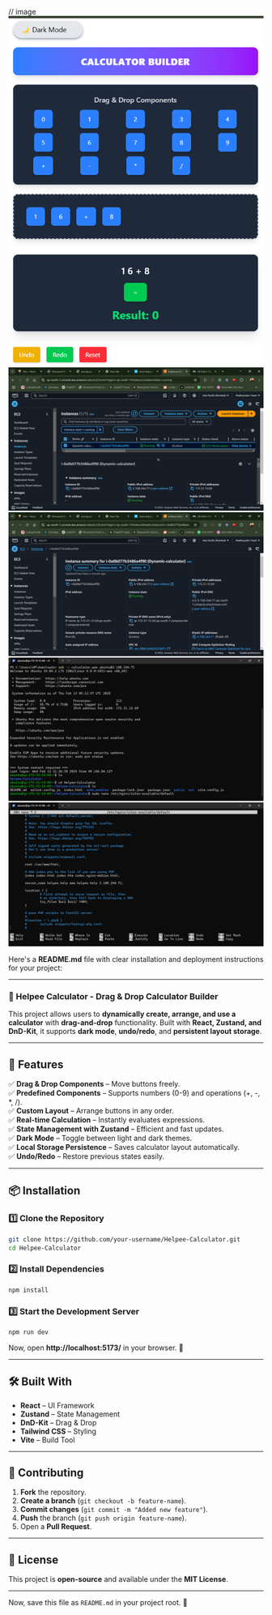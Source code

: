 
// image
![alt text](image-2.png)
![alt text](image.png)
![alt text](image-1.png)
![alt text](image-3.png)
![alt text](image-4.png)



Here's a **README.md** file with clear installation and deployment instructions for your project:  

---

### 🧮 Helpee Calculator - Drag & Drop Calculator Builder  

This project allows users to **dynamically create, arrange, and use a calculator** with **drag-and-drop** functionality. Built with **React, Zustand, and DnD-Kit**, it supports **dark mode**, **undo/redo**, and **persistent layout storage**.  

---

## 🚀 Features  

✅ **Drag & Drop Components** – Move buttons freely.  
✅ **Predefined Components** – Supports numbers (0-9) and operations (+, -, *, /).  
✅ **Custom Layout** – Arrange buttons in any order.  
✅ **Real-time Calculation** – Instantly evaluates expressions.  
✅ **State Management with Zustand** – Efficient and fast updates.  
✅ **Dark Mode** – Toggle between light and dark themes.  
✅ **Local Storage Persistence** – Saves calculator layout automatically.  
✅ **Undo/Redo** – Restore previous states easily.  

---

## 📦 Installation  

### 1️⃣ Clone the Repository  
```bash
git clone https://github.com/your-username/Helpee-Calculator.git
cd Helpee-Calculator
```

### 2️⃣ Install Dependencies  
```bash
npm install
```

### 3️⃣ Start the Development Server  
```bash
npm run dev
```
Now, open **http://localhost:5173/** in your browser. 🎉  

---


## 🛠 Built With  

- **React** – UI Framework  
- **Zustand** – State Management  
- **DnD-Kit** – Drag & Drop  
- **Tailwind CSS** – Styling  
- **Vite** – Build Tool  

---

## 🤝 Contributing  

1. **Fork** the repository.  
2. **Create a branch** (`git checkout -b feature-name`).  
3. **Commit changes** (`git commit -m "Added new feature"`).  
4. **Push** the branch (`git push origin feature-name`).  
5. Open a **Pull Request**.  

---

## 📜 License  

This project is **open-source** and available under the **MIT License**.  

---
Now, save this file as `README.md` in your project root. 🚀
